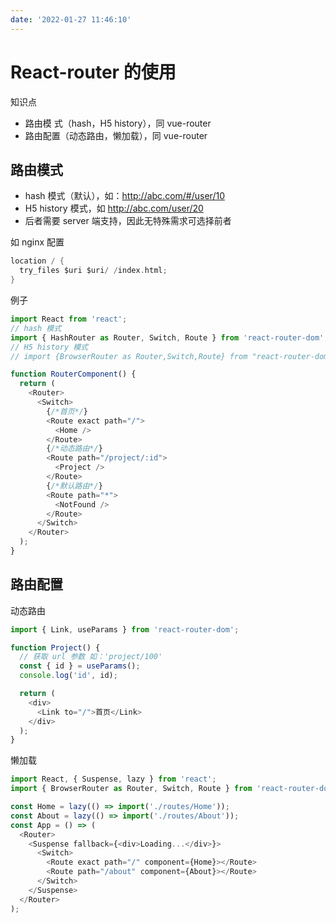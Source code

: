 ```yaml
---
date: '2022-01-27 11:46:10'
---
```


# React-router 的使用

知识点

- 路由模 式（hash，H5 history），同 vue-router
- 路由配置（动态路由，懒加载），同 vue-router

## 路由模式

- hash 模式（默认），如：http://abc.com/#/user/10
- H5 history 模式，如 http://abc.com/user/20
- 后者需要 server 端支持，因此无特殊需求可选择前者

如 nginx 配置

```c
location / {
  try_files $uri $uri/ /index.html;
}
```

例子

```js
import React from 'react';
// hash 模式
import { HashRouter as Router, Switch, Route } from 'react-router-dom';
// H5 history 模式
// import {BrowserRouter as Router,Switch,Route} from "react-router-dom";

function RouterComponent() {
  return (
    <Router>
      <Switch>
        {/*首页*/}
        <Route exact path="/">
          <Home />
        </Route>
        {/*动态路由*/}
        <Route path="/project/:id">
          <Project />
        </Route>
        {/*默认路由*/}
        <Route path="*">
          <NotFound />
        </Route>
      </Switch>
    </Router>
  );
}
```

## 路由配置

动态路由

```js
import { Link, useParams } from 'react-router-dom';

function Project() {
  // 获取 url 参数 如：'project/100'
  const { id } = useParams();
  console.log('id', id);

  return (
    <div>
      <Link to="/">首页</Link>
    </div>
  );
}
```

懒加载

```js
import React, { Suspense, lazy } from 'react';
import { BrowserRouter as Router, Switch, Route } from 'react-router-dom';

const Home = lazy(() => import('./routes/Home'));
const About = lazy(() => import('./routes/About'));
const App = () => (
  <Router>
    <Suspense fallback={<div>Loading...</div>}>
      <Switch>
        <Route exact path="/" component={Home}></Route>
        <Route path="/about" component={About}></Route>
      </Switch>
    </Suspense>
  </Router>
);
```
